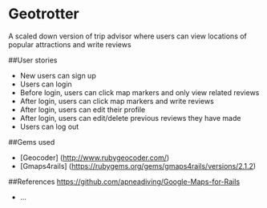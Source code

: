 # Geotrotter
A scaled down version of trip advisor where users can view locations of popular attractions and write reviews

##User stories
* New users can sign up
* Users can login
* Before login, users can click map markers and only view related reviews
* After login, users can click map markers and write reviews
* After login, users can edit their profile
* After login, users can edit/delete previous reviews they have made
* Users can log out

##Gems used
* [Geocoder] (http://www.rubygeocoder.com/)
* [Gmaps4rails] (https://rubygems.org/gems/gmaps4rails/versions/2.1.2)

##References
<https://github.com/apneadiving/Google-Maps-for-Rails>
* ...
